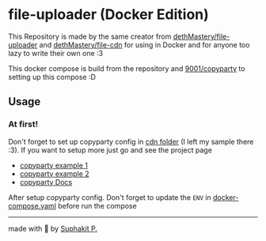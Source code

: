 # file-uploader (Docker Edition)

This Repository is made by the same creator from [dethMastery/file-uploader](https://github.com/dethMastery/file-uploader) and [dethMastery/file-cdn](https://github.com/dethMastery/file-cdn) for using in Docker and for anyone too lazy to write their own one :3

This docker compose is build from the repository and [9001/copyparty](https://github.com/9001/copyparty) to setting up this compose :D

## Usage

### At first!

Don't forget to set up copyparty config in [cdn folder](./cdn) (I left my sample there :3). If you want to setup more just go and see the project page

- [copyparty example 1](https://github.com/9001/copyparty/blob/hovudstraum/docs/example.conf)
- [copyparty example 2](https://github.com/9001/copyparty/blob/hovudstraum/docs/example2.conf)
- [copyparty Docs](https://github.com/9001/copyparty?tab=readme-ov-file#server-config)

After setup copyparty config. Don't forget to update the `ENV` in [docker-compose.yaml](./docker-compose.yaml) before run the compose

---

made with 🤍 by [Suphakit P.](https://suphakit.net)
